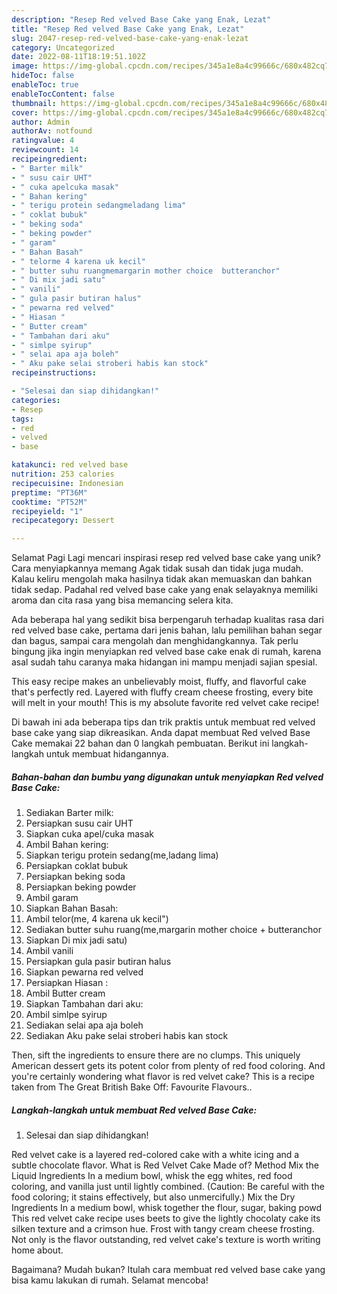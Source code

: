 ```yaml
---
description: "Resep Red velved Base Cake yang Enak, Lezat"
title: "Resep Red velved Base Cake yang Enak, Lezat"
slug: 2047-resep-red-velved-base-cake-yang-enak-lezat
category: Uncategorized
date: 2022-08-11T18:19:51.102Z
image: https://img-global.cpcdn.com/recipes/345a1e8a4c99666c/680x482cq70/red-velved-base-cake-foto-resep-utama.jpg
hideToc: false
enableToc: true
enableTocContent: false
thumbnail: https://img-global.cpcdn.com/recipes/345a1e8a4c99666c/680x482cq70/red-velved-base-cake-foto-resep-utama.jpg
cover: https://img-global.cpcdn.com/recipes/345a1e8a4c99666c/680x482cq70/red-velved-base-cake-foto-resep-utama.jpg
author: Admin
authorAv: notfound
ratingvalue: 4
reviewcount: 14
recipeingredient:
- " Barter milk"
- " susu cair UHT"
- " cuka apelcuka masak"
- " Bahan kering"
- " terigu protein sedangmeladang lima"
- " coklat bubuk"
- " beking soda"
- " beking powder"
- " garam"
- " Bahan Basah"
- " telorme 4 karena uk kecil"
- " butter suhu ruangmemargarin mother choice  butteranchor"
- " Di mix jadi satu"
- " vanili"
- " gula pasir butiran halus"
- " pewarna red velved"
- " Hiasan "
- " Butter cream"
- " Tambahan dari aku"
- " simlpe syirup"
- " selai apa aja boleh"
- " Aku pake selai stroberi habis kan stock"
recipeinstructions:

- "Selesai dan siap dihidangkan!"
categories:
- Resep
tags:
- red
- velved
- base

katakunci: red velved base 
nutrition: 253 calories
recipecuisine: Indonesian
preptime: "PT36M"
cooktime: "PT52M"
recipeyield: "1"
recipecategory: Dessert

---
```



Selamat Pagi Lagi mencari inspirasi resep red velved base cake yang unik? Cara menyiapkannya memang Agak tidak susah dan tidak juga mudah. Kalau keliru mengolah maka hasilnya tidak akan memuaskan dan bahkan tidak sedap. Padahal red velved base cake yang enak selayaknya memiliki aroma dan cita rasa yang bisa memancing selera kita.


Ada beberapa hal yang sedikit bisa berpengaruh terhadap kualitas rasa dari red velved base cake, pertama dari jenis bahan, lalu pemilihan bahan segar dan bagus, sampai cara mengolah dan menghidangkannya. Tak perlu bingung jika ingin menyiapkan red velved base cake enak di rumah, karena asal sudah tahu caranya maka hidangan ini mampu menjadi sajian spesial.

This easy recipe makes an unbelievably moist, fluffy, and flavorful cake that&#39;s perfectly red. Layered with fluffy cream cheese frosting, every bite will melt in your mouth! This is my absolute favorite red velvet cake recipe!


Di bawah ini ada beberapa tips dan trik praktis untuk membuat red velved base cake yang siap dikreasikan. Anda dapat membuat Red velved Base Cake memakai 22 bahan dan 0 langkah pembuatan. Berikut ini langkah-langkah untuk membuat hidangannya.

<!--inarticleads1-->

##### Bahan-bahan dan bumbu yang digunakan untuk menyiapkan Red velved Base Cake:

1. Sediakan  Barter milk:
1. Persiapkan  susu cair UHT
1. Siapkan  cuka apel/cuka masak
1. Ambil  Bahan kering:
1. Siapkan  terigu protein sedang(me,ladang lima)
1. Persiapkan  coklat bubuk
1. Persiapkan  beking soda
1. Persiapkan  beking powder
1. Ambil  garam
1. Siapkan  Bahan Basah:
1. Ambil  telor(me, 4 karena uk kecil&#34;)
1. Sediakan  butter suhu ruang(me,margarin mother choice + butteranchor
1. Siapkan  Di mix jadi satu)
1. Ambil  vanili
1. Persiapkan  gula pasir butiran halus
1. Siapkan  pewarna red velved
1. Persiapkan  Hiasan :
1. Ambil  Butter cream
1. Siapkan  Tambahan dari aku:
1. Ambil  simlpe syirup
1. Sediakan  selai apa aja boleh
1. Sediakan  Aku pake selai stroberi habis kan stock


Then, sift the ingredients to ensure there are no clumps. This uniquely American dessert gets its potent color from plenty of red food coloring. And you&#39;re certainly wondering what flavor is red velvet cake? This is a recipe taken from The Great British Bake Off: Favourite Flavours.. 

<!--inarticleads2-->

##### Langkah-langkah untuk membuat Red velved Base Cake:


1. Selesai dan siap dihidangkan!

Red velvet cake is a layered red-colored cake with a white icing and a subtle chocolate flavor. What is Red Velvet Cake Made of? Method Mix the Liquid Ingredients In a medium bowl, whisk the egg whites, red food coloring, and vanilla just until lightly combined. (Caution: Be careful with the food coloring; it stains effectively, but also unmercifully.) Mix the Dry Ingredients In a medium bowl, whisk together the flour, sugar, baking powd This red velvet cake recipe uses beets to give the lightly chocolaty cake its silken texture and a crimson hue. Frost with tangy cream cheese frosting. Not only is the flavor outstanding, red velvet cake&#39;s texture is worth writing home about. 

Bagaimana? Mudah bukan? Itulah cara membuat red velved base cake yang bisa kamu lakukan di rumah. Selamat mencoba!
